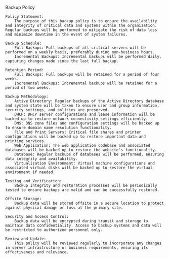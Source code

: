 Backup Policy

    Policy Statement:
        The purpose of this backup policy is to ensure the availability and integrity of critical data and systems within the organization. Regular backups will be performed to mitigate the risk of data loss and minimize downtime in the event of system failures.

    Backup Schedule:
        Full Backups: Full backups of all critical servers will be performed on a weekly basis, preferably during non-business hours.
        Incremental Backups: Incremental backups will be performed daily, capturing changes made since the last full backup.

    Retention Period:
        Full Backups: Full backups will be retained for a period of four weeks.
        Incremental Backups: Incremental backups will be retained for a period of two weeks.

    Backup Methodology:
        Active Directory: Regular backups of the Active Directory database and system state will be taken to ensure user and group information, security settings, and policies are preserved.
        DHCP: DHCP server configurations and lease information will be backed up to restore network connectivity settings efficiently.
        DNS: DNS zone files and configuration settings will be backed up to ensure domain name resolution functionality.
        File and Print Servers: Critical file shares and printer configurations will be backed up to restore important data and printing services.
        Web Application: The web application codebase and associated databases will be backed up to restore the website's functionality.
        Database: Regular backups of databases will be performed, ensuring data integrity and availability.
        Virtualization Environment: Virtual machine configurations and associated virtual disks will be backed up to restore the virtual environment if needed.

    Testing and Verification:
        Backup integrity and restoration processes will be periodically tested to ensure backups are valid and can be successfully restored.

    Offsite Storage:
        Backup data will be stored offsite in a secure location to protect against physical damage or loss at the primary site.

    Security and Access Control:
        Backup data will be encrypted during transit and storage to maintain data confidentiality. Access to backup systems and data will be restricted to authorized personnel only.

    Review and Update:
        This policy will be reviewed regularly to incorporate any changes in server infrastructure or business requirements, ensuring its effectiveness and relevance.
